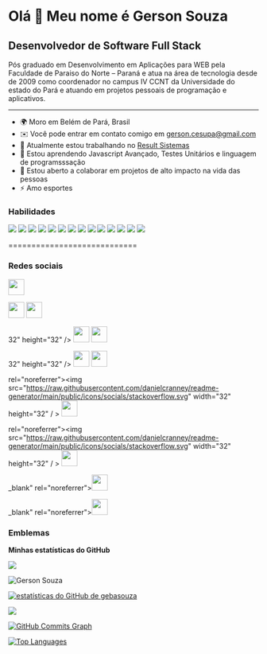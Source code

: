 Olá 👋 Meu nome é Gerson Souza
============================

Desenvolvedor de Software Full Stack 
------------------------

Pós graduado em Desenvolvimento em Aplicações para WEB pela Faculdade de Paraiso do Norte – Paraná e atua na área de tecnologia desde de 2009 como coordenador no campus IV CCNT da Universidade do estado do Pará e atuando em projetos pessoais de programação e aplicativos.


------------------------

* 🌍 Moro em Belém de Pará, Brasil 
* ✉️ Você pode entrar em contato comigo em [ gerson.cesupa@gmail.com ](mailto:gerson.cesupa@gmail.com)
* 🚀 Atualmente estou trabalhando no [ Result Sistemas ](http://resultsistemas.com)
* 🧠 Estou aprendendo Javascript Avançado, Testes Unitários e linguagem de programsssação
* 🤝 Estou aberto a colaborar em projetos de alto impacto na vida das pessoas
* ⚡ Amo esportes




###  Habilidades
<div>
    <img src='https://img.shields.io/badge/Java-ED8B00?style=for-the-badge&logo=Java&logoColor=black'>
    <img src='https://img.shields.io/badge/Spring-6DB33F?style=for-the-badge&logo=spring&logoColor=white'>
    <img src='https://img.shields.io/badge/React-20232A?style=for-the-badge&logo=react&logoColor=61DAFB'>
    <img src='https://img.shields.io/badge/HTML5-E34F26?style=for-the-badge&logo=html5&logoColor=white'>
    <img src='https://img.shields.io/badge/CSS3-1572B6?style=for-the-badge&logo=css3&logoColor=white'>
    <img src='https://img.shields.io/badge/Bootstrap-563D7C?style=for-the-badge&logo=bootstrap&logoColor=white'>
    <img src='https://img.shields.io/badge/JavaScript-F7DF1E?style=for-the-badge&logo=javascript&logoColor=black'>
    <img src='https://img.shields.io/badge/PHP-777BB4?style=for-the-badge&logo=php&logoColor=white'>
    <img src='https://img.shields.io/badge/MySQL-00000F?style=for-the-badge&logo=mysql&logoColor=white'>
    <img src='https://img.shields.io/badge/GIT-E44C30?style=for-the-badge&logo=git&logoColor=white'>
    <img src='https://img.shields.io/badge/Angular-DD0031?style=for-the-badge&logo=angular&logoColor=white'>
    <img src='https://img.shields.io/badge/Node.js-43853D?style=for-the-badge&logo=node.js&logoColor=white'>
    <img src='https://img.shields.io/badge/Amazon_AWS-232F3E?style=for-the-badge&logo=amazon-aws&logoColor=white'>
    <img src='https://img.shields.io/badge/MongoDB-4EA94B?style=for-the-badge&logo=mongodb&logoColor=white'>
  
</div>

============================

###  Redes sociais

<p align="left"> 
 
 <a href="https://www.linkedin.com/in/gerson-souza/" target="_blank" rel="noreferrer">
 <img src="https://raw.githubusercontent.com/danielcranney/readme-generator/main/public/icons/socials/linkedin.svg" width="32" height="32" /></a> 
 
 <a href="https://www.stackoverflow.com /users/13367336/guilhermo-masid" target="_blank" rel="noreferrer"><img src="https://raw.githubusercontent.com/danielcranney/readme-generator/main/public/icons/socials/stackoverflow .svg" width="32" height="32" /></a>
 <a href="https://www.youtube.com/c/UCTF5MfUsa-9dFCOHFTA9xzw" target="_blank" rel="noreferrer" ><img src="https://raw.githubusercontent.com/danielcranney/readme-generator/main/public/icons/socials/youtube.svg" width="32" height="32" /></a> </p>32" height="32" /></a> <a href="https://www.stackoverflow.com/users/13367336/guilhermo-masid" target="_blank" rel="noreferrer"><img src ="https://raw.githubusercontent.com/danielcranney/readme-generator/main/public/icons/socials/stackoverflow.svg" width="32" height="32" /></a> <a href= "https://www.youtube.com/c/UCTF5MfUsa-9dFCOHFTA9xzw" target="_blank" rel="noreferrer"><img src="https://raw.githubusercontent.com/danielcranney/readme-generator/main /public/icons/socials/youtube.svg" width="32" height="32" /></a></p>32" height="32" /></a> <a href="https://www.stackoverflow.com/users/13367336/guilhermo-masid" target="_blank" rel="noreferrer"><img src ="https://raw.githubusercontent.com/danielcranney/readme-generator/main/public/icons/socials/stackoverflow.svg" width="32" height="32" /></a> <a href= "https://www.youtube.com/c/UCTF5MfUsa-9dFCOHFTA9xzw" target="_blank" rel="noreferrer"><img src="https://raw.githubusercontent.com/danielcranney/readme-generator/main /public/icons/socials/youtube.svg" width="32" height="32" /></a></p>rel="noreferrer"><img src="https://raw.githubusercontent.com/danielcranney/readme-generator/main/public/icons/socials/stackoverflow.svg" width="32" height="32" / ></a> <a href="https://www.youtube.com/c/UCTF5MfUsa-9dFCOHFTA9xzw" target="_blank" rel="noreferrer"><img src="https://raw.githubusercontent. com/danielcranney/readme-generator/main/public/icons/socials/youtube.svg" width="32" height="32" /></a></p>rel="noreferrer"><img src="https://raw.githubusercontent.com/danielcranney/readme-generator/main/public/icons/socials/stackoverflow.svg" width="32" height="32" / ></a> <a href="https://www.youtube.com/c/UCTF5MfUsa-9dFCOHFTA9xzw" target="_blank" rel="noreferrer"><img src="https://raw.githubusercontent. com/danielcranney/readme-generator/main/public/icons/socials/youtube.svg" width="32" height="32" /></a></p>_blank" rel="noreferrer"><img src="https://raw.githubusercontent.com/danielcranney/readme-generator/main/public/icons/socials/youtube.svg" width="32" height="32 " /></a></p>_blank" rel="noreferrer"><img src="https://raw.githubusercontent.com/danielcranney/readme-generator/main/public/icons/socials/youtube.svg" width="32" height="32 " /></a></p>

###  Emblemas

<b>Minhas estatísticas do GitHub</b>

<a href="https://www.github.com/gebasouza" target="_blank" rel="noreferrer"><img
src="https://img.shields.io/github/followers/gebasouza?logo=github&style=for-the-badge&color=3382ed&labelColor=171717" /></a>

![Gerson Souza](https://github-readme-stats.vercel.app/api?username=gebasouza&theme=blue-green)
	

<a href="http://www.github.com/gebasouza"><img src="https://github-readme-stats-gebasouza.vercel.app/api?username=gebasouza&show_icons=true&hide=&count_private=true&title_color =3382ed&text_color=ffffff&icon_color=3382ed&bg_color=171717&hide_border=true&show_icons=true" alt="estatísticas do GitHub de gebasouza" /></a>

<a href="http://www.github.com/gebasouza"><img src="https://github-readme-streak-stats.herokuapp.com/?user=gebasouza&stroke=ffffff&background=171717&ring=3382ed&fire= 3382ed&currStreakNum=ffffff&currStreakLabel=3382ed&sideNums=ffffff&sideLabels=ffffff&dates=ffffff&hide_border=true" /></a>

<a href="http://www.github.com/gebasouza"><img src="https://github-readme-activity-graph.cyclic.app/graph?username=gebasouza&bg_color=171717&color=ffffff&line=3382ed&point =ffffff&area_color=171717&area=true&hide_border=true&custom_title=GitHub%20Commits%20Graph" alt="GitHub Commits Graph" /></a>

<a href="https://github.com/gebasouza" align="left"><img src="https://github-readme-stats-gebasouza.vercel.app/api/top-langs/?username =gebasouza&layout=compact&title_color=3382ed&hide=css,objective-c,html&text_color=ffffff&icon_color=3382ed&bg_color=171717&hide_border=true&locale=en&custom_title=Top%20%Languages" alt="Top Languages" /></a>


